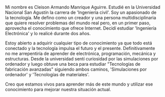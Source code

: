 Mi nombre es Cleison Armando Manrique Aguirre. Estudié en la Universidad Nacional San Agustín la carrera de 'Ingeniería civil'. Soy un apasionado de la tecnología. Me defino como un creador y una persona multidisciplinaria que quiere resolver problemas del mundo real pero, en un primer paso, aprovecha el conocimiento que ofrece Internet. Decidí estudiar 'Ingeniería Electrónica' y lo realicé durante dos años.

Estoy abierto a adquirir cualquier tipo de conocimiento ya que todo está conectado y la tecnología impulsa el futuro y el presente. Definitivamente no me arrepentiría de aprender de electrónica, programación, mecánica y estructuras. Desde la universidad sentí curiosidad por las simulaciones por ordenador y luego obtuve una beca para estudiar "Tecnologías de fabricación avanzadas" siguiendo ambos caminos, 'Simulaciones por ordenador' y 'Tecnologías de materiales'.

Creo que estamos vivos para aprender más de este mundo y utilizar ese conocimiento para mejorar nuestra situación actual.